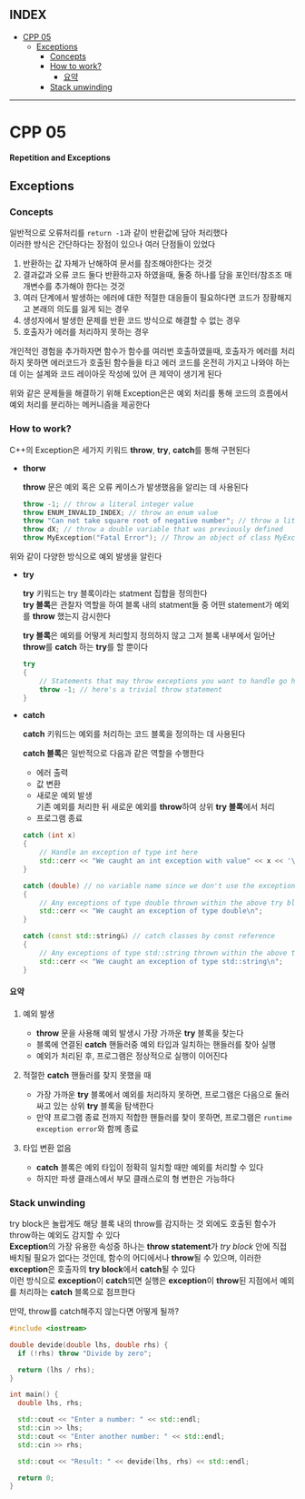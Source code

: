 ## INDEX

- [CPP 05](#cpp-05)
	- [Exceptions](#exceptions)
		- [Concepts](#concepts)
		- [How to work?](#how-to-work)
			- [요약](#요약)
		- [Stack unwinding](#stack-unwinding)

---
# CPP 05

**Repetition and Exceptions**

## Exceptions

### Concepts

일반적으로 오류처리를 `return -1`과 같이 반환값에 담아 처리했다    
이러한 방식은 간단하다는 장점이 있으나 여러 단점들이 있었다   
1. 반환하는 값 자체가 난해하여 문서를 참조해야한다는 것것    
2. 결과값과 오류 코드 둘다 반환하고자 하였을때, 둘중 하나를 담을 포인터/참조조 매개변수를 추가해야 한다는 것것   
3. 여러 단계에서 발생하는 에러에 대한 적절한 대응들이 필요하다면 코드가 장황해지고 본래의 의도를 잃게 되는 경우   
4. 생성자에서 발생한 문제를 반환 코드 방식으로 해결할 수 없는 경우    
5. 호출자가 에러를 처리하지 못하는 경우   

개인적인 경험을 추가하자면 함수가 함수를 여러번 호출하였을때, 호출자가 에러를 처리하지 못하면 에러코드가 호출된 함수들을 타고 에러 코드를 온전히 가지고 나와야 하는데 이는 설계와 코드 레이아웃 작성에 있어 큰 제약이 생기게 된다   

위와 같은 문제들을 해결하기 위해 Exception은은 예외 처리를 통해 코드의 흐름에서 예외 처리를 분리하는 메커니즘을 제공한다   

### How to work?

C++의 Exception은 세가지 키워드 **throw**, **try**, **catch**를 통해 구현된다   

- **thorw**   
	
	**throw** 문은 예외 혹은 오류 케이스가 발생했음을 알리는 데 사용된다   

	```c++
	throw -1; // throw a literal integer value
	throw ENUM_INVALID_INDEX; // throw an enum value
	throw "Can not take square root of negative number"; // throw a literal C-style (const char*) string
	throw dX; // throw a double variable that was previously defined
	throw MyException("Fatal Error"); // Throw an object of class MyException
	```


위와 같이 다양한 방식으로 예외 발생을 알린다   

- **try**   

	**try** 키워드는 try 블록이라는 statment 집합을 정의한다   
	**try 블록**은 관찰자 역할을 하여 블록 내의 statment들 중 어떤 statement가 예외를 **throw** 했는지 감시한다   
	
	**try 블록**은 예외를 어떻게 처리할지 정의하지 않고 그저 블록 내부에서 일어난 **throw**를 **catch** 하는 **try**를 할 뿐이다   

	```c++
	try
	{
		// Statements that may throw exceptions you want to handle go here
		throw -1; // here's a trivial throw statement
	}
	```


- **catch**   

	**catch** 키워드는 예외를 처리하는 코드 블록을 정의하는 데 사용된다   

	**catch 블록**은 일반적으로 다음과 같은 역할을 수행한다   
	- 에러 출력   
	- 값 변환   
	- 새로운 예외 발생   
		기존 예외를 처리한 뒤 새로운 예외를 **throw**하여 상위 **try 블록**에서 처리   
	- 프로그램 종료   

	```c++
	catch (int x)
	{
		// Handle an exception of type int here
		std::cerr << "We caught an int exception with value" << x << '\n';
	}

	catch (double) // no variable name since we don't use the exception itself in the catch block below
    {
        // Any exceptions of type double thrown within the above try block get sent here
        std::cerr << "We caught an exception of type double\n";
    }

	catch (const std::string&) // catch classes by const reference
    {
        // Any exceptions of type std::string thrown within the above try block get sent here
        std::cerr << "We caught an exception of type std::string\n";
    }
	```

#### 요약

1. 예외 발생
	- **throw** 문을 사용해 예외 발생시 가장 가까운 **try** 블록을 찾는다   
	- 블록에 연결된 **catch** 핸들러중 예외 타입과 일치하는 핸들러를 찾아 실행    
	- 예외가 처리된 후, 프로그램은 정상적으로 실행이 이어진다   

2. 적절한 **catch** 핸들러를 찾지 못했을 때    
	- 가장 가까운 **try** 블록에서 예외를 처리하지 못하면, 프로그램은 다음으로 둘러싸고 있는 상위 **try** 블록을 탐색한다   
	- 만약 프로그램 종료 전까지 적합한 핸들러를 찾이 못하면, 프로그램은 `runtime exception error`와 함께 종료   

3. 타입 변환 없음
	- **catch** 블록은 예외 타입이 정확히 일치할 때만 예외를 처리할 수 있다   
	- 하지만 파생 클래스에서 부모 클래스로의 형 변한은 가능하다   


### Stack unwinding

try block은 놀랍게도 해당 블록 내의 throw를 감지하는 것 외에도 호출된 함수가 throw하는 예외도 감지할 수 있다   
**Exception**의 가장 유용한 속성중 하나는 **throw statement**가 *try block* 안에 직접 배치될 필요가 없다는 것인데, 함수의 어디에서나 **throw**될 수 있으며, 이러한 **exception**은 호출자의 **try block**에서 **catch**될 수 있다   
이런 방식으로 **exception**이 **catch**되면 실행은 **exception**이 **throw**된 지점에서 예외를 처리하는 **catch** 블록으로 점프한다    

만약, throw를 catch해주지 않는다면 어떻게 될까?     
```c++
#include <iostream>

double devide(double lhs, double rhs) {
  if (!rhs) throw "Divide by zero";

  return (lhs / rhs);
}

int main() {
  double lhs, rhs;

  std::cout << "Enter a number: " << std::endl;
  std::cin >> lhs;
  std::cout << "Enter another number: " << std::endl;
  std::cin >> rhs;

  std::cout << "Result: " << devide(lhs, rhs) << std::endl;

  return 0;
}
```





